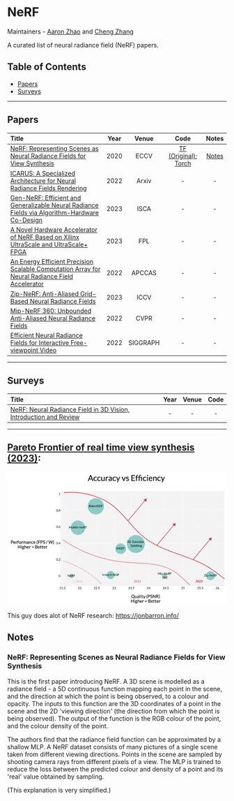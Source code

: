 # NeRF

Maintainers - [Aaron Zhao](https://aaron-zhao123.github.io/) and [Cheng Zhang](https://chengzhang-98.github.io/blog/)

A curated list of neural radiance field (NeRF) papers. 

## Table of Contents

- [Papers](#papers)
- [Surveys](#surveys)

---

## Papers

|  Title  |   Year   |   Venue  |   Code   |   Notes  |
|:--------|:--------:|:--------:|:--------:|:--------:|
| [NeRF: Representing Scenes as Neural Radiance Fields for View Synthesis](https://arxiv.org/abs/2003.08934) | 2020 | ECCV | [TF (Original)](https://github.com/bmild/nerf); [Torch](https://github.com/yenchenlin/nerf-pytorch) | [Notes](#nerf-representing-scenes-as-neural-radiance-fields-for-view-synthesis) |
| [ICARUS: A Specialized Architecture for Neural Radiance Fields Rendering](https://arxiv.org/pdf/2203.01414.pdf) | 2022 | Arxiv | - | - |
| [Gen-NeRF: Efficient and Generalizable Neural Radiance Fields via Algorithm-Hardware Co-Design](https://dl.acm.org/doi/abs/10.1145/3579371.3589109) | 2023 | ISCA | - | - 
| [A Novel Hardware Accelerator of NeRF Based on Xilinx UltraScale and UltraScale+ FPGA](https://ieeexplore.ieee.org/abstract/document/10296239) | 2023 | FPL | - | - 
| [An Energy Efficient Precision Scalable Computation Array for Neural Radiance Field Accelerator](https://ieeexplore.ieee.org/abstract/document/10090268) | 2022 | APCCAS | - | -
| [Zip-NeRF: Anti-Aliased Grid-Based Neural Radiance Fields](https://jonbarron.info/zipnerf/) | 2023 | ICCV | - | -
| [Mip-NeRF 360: Unbounded Anti-Aliased Neural Radiance Fields](https://jonbarron.info/mipnerf360/) | 2022 | CVPR | - | -
| [Efficient Neural Radiance Fields for Interactive Free-viewpoint Video](https://zju3dv.github.io/enerf/) | 2022 | SIGGRAPH | - | -

---
## Surveys

|  Title  |   Year   |   Venue  |   Code   |
|:--------|:--------:|:--------:|:--------:|
| [NeRF: Neural Radiance Field in 3D Vision, Introduction and Review](https://arxiv.org/pdf/2210.00379.pdf) | - | - | - |

---

## [Pareto Frontier of real time view synthesis (2023)](https://twitter.com/jon_barron/status/1707068958502003074): 
![image](imgs/nerf_pareto.jpg)


This guy does alot of NeRF research:
https://jonbarron.info/

## Notes

### NeRF: Representing Scenes as Neural Radiance Fields for View Synthesis

This is the first paper introducing NeRF. A 3D scene is modelled as a radiance field - a 5D continuous function mapping each point in the scene, and the direction at which the point is being observed, to a colour and opacity. The inputs to this function are the 3D coordinates of a point in the scene and the 2D 'viewing direction' (the direction from which the point is being observed). The output of the function is the RGB colour of the point, and the colour density of the point.

The authors find that the radiance field function can be approximated by a shallow MLP. A NeRF dataset consists of many pictures of a single scene taken from different viewing directions. Points in the scene are sampled by shooting camera rays from different pixels of a view. The MLP is trained to reduce the loss between the predicted colour and density of a point and its 'real' value obtained by sampling. 

(This explanation is very simplified.)
